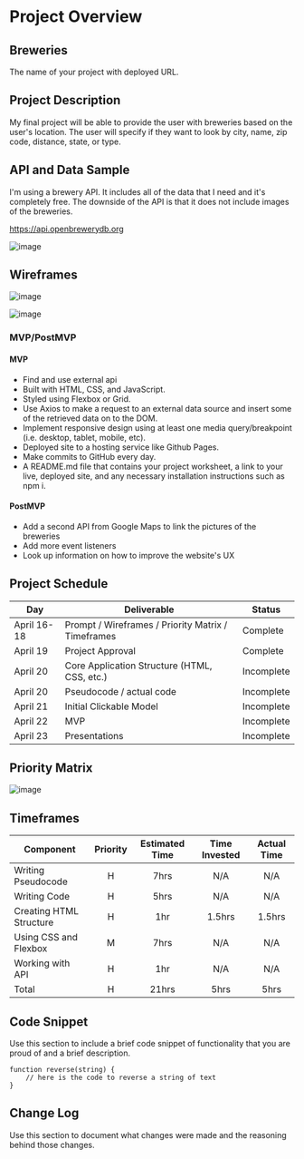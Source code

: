 # Project Overview

## Breweries

The name of your project with deployed URL.

## Project Description

My final project will be able to provide the user with breweries based on the user's location. The user will specify if they want to look by city, name, zip code, distance, state, or type. 


## API and Data Sample

I'm using a brewery API. It includes all of the data that I need and it's completely free. The downside of the API is that it does not include images of the breweries. 

https://api.openbrewerydb.org

![image](https://user-images.githubusercontent.com/32564773/115183586-0bee8e80-a0aa-11eb-89ad-255478ad4d9f.png)

## Wireframes

![image](https://user-images.githubusercontent.com/32564773/115253803-bb535180-a0fa-11eb-8993-eee553c40e17.png)

![image](https://user-images.githubusercontent.com/32564773/115255777-9829a180-a0fc-11eb-9ccd-489e49c871fb.png)

### MVP/PostMVP
  
#### MVP 

- Find and use external api 
- Built with HTML, CSS, and JavaScript.
- Styled using Flexbox or Grid.
- Use Axios to make a request to an external data source and insert some of the retrieved data on to the DOM.
- Implement responsive design using at least one media query/breakpoint (i.e. desktop, tablet, mobile, etc).
- Deployed site to a hosting service like Github Pages.
- Make commits to GitHub every day.
- A README.md file that contains your project worksheet, a link to your live, deployed site, and any necessary installation instructions such as npm i.

#### PostMVP  

- Add a second API from Google Maps to link the pictures of the breweries
- Add more event listeners 
- Look up information on how to improve the website's UX 

## Project Schedule

|  Day | Deliverable | Status
|---|---| ---|
|April 16-18| Prompt / Wireframes / Priority Matrix / Timeframes | Complete
|April 19| Project Approval | Complete
|April 20| Core Application Structure (HTML, CSS, etc.) | Incomplete
|April 20| Pseudocode / actual code | Incomplete
|April 21| Initial Clickable Model  | Incomplete
|April 22| MVP | Incomplete
|April 23| Presentations | Incomplete

## Priority Matrix

![image](https://user-images.githubusercontent.com/32564773/115191632-b1f4c580-a0b7-11eb-897b-71d16c04754e.png)

## Timeframes

| Component | Priority | Estimated Time | Time Invested | Actual Time |
| --- | :---: |  :---: | :---: | :---: |
| Writing Pseudocode | H | 7hrs| N/A | N/A |
| Writing Code | H | 5hrs | N/A | N/A |
| Creating HTML Structure | H | 1hr | 1.5hrs | 1.5hrs |
| Using CSS and Flexbox | M | 7hrs | N/A | N/A |
| Working with API | H | 1hr| N/A | N/A |
| Total | H | 21hrs| 5hrs | 5hrs |

## Code Snippet

Use this section to include a brief code snippet of functionality that you are proud of and a brief description.  

```
function reverse(string) {
	// here is the code to reverse a string of text
}
```

## Change Log
 Use this section to document what changes were made and the reasoning behind those changes.  
